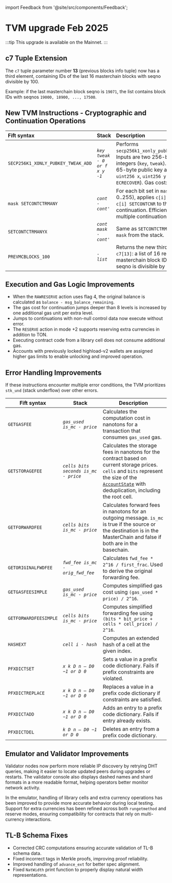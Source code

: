 import Feedback from '@site/src/components/Feedback';

# TVM upgrade Feb 2025


:::tip
This upgrade is available on the Mainnet.
:::

## c7 Tuple Extension

The `c7` tuple parameter number **13** (previous blocks info tuple) now has a third element, containing IDs of the last 16 masterchain blocks with seqno divisible by 100.

Example: if the last masterchain block seqno is `19071`, the list contains block IDs with seqnos `19000, 18900, ..., 17500`.


## New TVM Instructions - Cryptographic and Continuation Operations

| Fift syntax                        | Stack                         | Description                                                                                                                                                                                                           |
| :--------------------------------- | :---------------------------- | :-------------------------------------------------------------------------------------------------------------------------------------------------------------------------------------------------------------------- |
| `SECP256K1_XONLY_PUBKEY_TWEAK_ADD` | *`key tweak - 0 or f x y -1`* | Performs `secp256k1_xonly_pubkey_tweak_add`. Inputs are two 256-bit unsigned integers (`key`, `tweak`). Returns a 65-byte public key as `uint8 f`, `uint256 x`, `uint256 y` (similar to `ECRECOVER`). Gas cost: 1276. |
| `mask SETCONTCTRMANY`              | *`cont - cont'`*              | For each bit set in `mask` (range 0..255), applies `c[i] PUSHCTR SWAP c[i] SETCONTCNR` to the continuation. Efficiently updates multiple continuations.                                                               |
| `SETCONTCTRMANYX`                  | *`cont mask - cont'`*         | Same as `SETCONTCTRMANY`, but reads `mask` from the stack.                                                                                                                                                            |
| `PREVMCBLOCKS_100`                 | *`- list`*                    | Returns the new third element in `c7[13]`: a list of 16 recent masterchain block IDs (where seqno is divisible by 100).                                                                                               |

## Execution and Gas Logic Improvements

* When the `RAWRESERVE` action uses flag 4, the original balance is calculated as `balance - msg_balance_remaining`.
* The gas cost for continuation jumps deeper than 8 levels is increased by one additional gas unit per extra level.
* Jumps to continuations with non-null control data now execute without error.
* The `RESERVE` action in mode +2 supports reserving extra currencies in addition to TON.
* Executing contract code from a library cell does not consume additional gas.
* Accounts with previously locked highload-v2 wallets are assigned higher gas limits to enable unlocking and improved operation.

## Error Handling Improvements

If these instructions encounter multiple error conditions, the TVM prioritizes `stk_und` (stack underflow) over other errors.

| Fift syntax           | Stack                                | Description                                                                                                                                                                                                                                                                                                           |
| --------------------- | ------------------------------------ | --------------------------------------------------------------------------------------------------------------------------------------------------------------------------------------------------------------------------------------------------------------------------------------------------------------------- |
| `GETGASFEE`           | *`gas_used is_mc - price`*           | Calculates the computation cost in nanotons for a transaction that consumes `gas_used` gas.                                                                                                                                                                                                                           |
| `GETSTORAGEFEE`       | *`cells bits seconds is_mc - price`* | Calculates the storage fees in nanotons for the contract based on current storage prices. `cells` and `bits` represent the size of the [`AccountState`](https://github.com/ton-blockchain/ton/blob/8a9ff339927b22b72819c5125428b70c406da631/crypto/block/block.tlb#L247) with deduplication, including the root cell. |
| `GETFORWARDFEE`       | *`cells bits is_mc - price`*         | Calculates forward fees in nanotons for an outgoing message. `is_mc` is true if the source or the destination is in the MasterChain and false if both are in the basechain.                                                                                                                                           |
| `GETORIGINALFWDFEE`   | *`fwd_fee is_mc - orig_fwd_fee`*     | Calculates `fwd_fee * 2^16 / first_frac`. Used to derive the original forwarding fee.                                                                                                                                                                                                                                 |
| `GETGASFEESIMPLE`     | *`gas_used is_mc - price`*           | Computes simplified gas cost using `(gas_used * price) / 2^16`.                                                                                                                                                                                                                                                       |
| `GETFORWARDFEESIMPLE` | *`cells bits is_mc - price`*         | Computes simplified forwarding fee using `(bits * bit_price + cells * cell_price) / 2^16`.                                                                                                                                                                                                                            |
| `HASHEXT`             | *`cell i - hash`*                    | Computes an extended hash of a cell at the given index.                                                                                                                                                                                                                                                               |
| `PFXDICTSET`          | *`x k D n – D0 −1 or D 0`*           | Sets a value in a prefix code dictionary. Fails if prefix constraints are violated.                                                                                                                                                                                                                                   |
| `PFXDICTREPLACE`      | *`x k D n – D0 −1 or D 0`*           | Replaces a value in a prefix code dictionary if constraints are satisfied.                                                                                                                                                                                                                                            |
| `PFXDICTADD`          | *`x k D n – D0 −1 or D 0`*           | Adds an entry to a prefix code dictionary. Fails if entry already exists.                                                                                                                                                                                                                                             |
| `PFXDICTDEL`          | *`k D n – D0 −1 or D 0`*             | Deletes an entry from a prefix code dictionary.                                                                                                                                                                                                                                                                     
## Emulator and Validator Improvements

Validator nodes now perform more reliable IP discovery by retrying DHT queries, making it easier to locate updated peers during upgrades or restarts. The validator console also displays dashed names and shard formats in a more readable format, helping operators better monitor network activity.

In the emulator, handling of library cells and extra currency operations has been improved to provide more accurate behavior during local testing. Support for extra currencies has been refined across both `rungetmethod` and reserve modes, ensuring compatibility for contracts that rely on multi-currency interactions.

## TL-B Schema Fixes

* Corrected CRC computations ensuring accurate validation of TL-B schema data.
* Fixed incorrect tags in Merkle proofs, improving proof reliability.
* Improved handling of `advance_ext` for better spec alignment.
* Fixed `NatWidth` print function to properly display natural width representations.

<Feedback />
